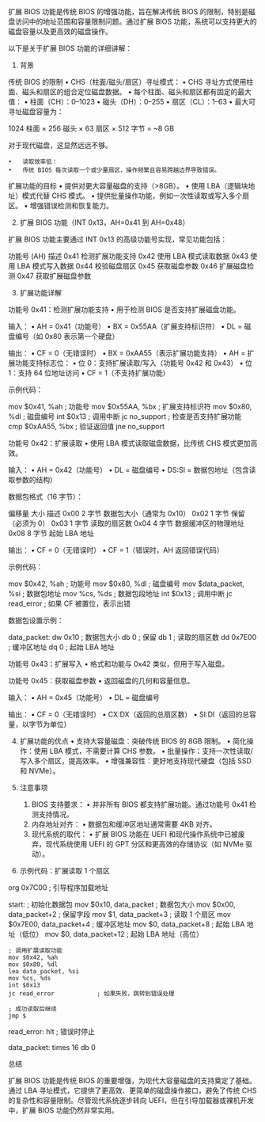 扩展 BIOS 功能是传统 BIOS 的增强功能，旨在解决传统 BIOS 的限制，特别是磁盘访问中的地址范围和容量限制问题。通过扩展 BIOS 功能，系统可以支持更大的磁盘容量以及更高效的磁盘操作。

以下是关于扩展 BIOS 功能的详细讲解：

1. 背景

传统 BIOS 的限制
	•	CHS（柱面/磁头/扇区）寻址模式：
	•	CHS 寻址方式使用柱面、磁头和扇区的组合定位磁盘数据。
	•	每个柱面、磁头和扇区都有固定的最大值：
	•	柱面（CH）：0–1023
	•	磁头（DH）：0–255
	•	扇区（CL）：1–63
	•	最大可寻址磁盘容量为：

1024 柱面 × 256 磁头 × 63 扇区 × 512 字节 = ~8 GB

对于现代磁盘，这显然远远不够。

	•	读取效率低：
	•	传统 BIOS 每次读取一个或少量扇区，操作频繁且容易跨越边界导致错误。

扩展功能的目标
	•	提供对更大容量磁盘的支持（>8GB）。
	•	使用 LBA（逻辑块地址）模式代替 CHS 模式。
	•	提供批量操作功能，例如一次性读取或写入多个扇区。
	•	增强错误检测和恢复能力。

2. 扩展 BIOS 功能（INT 0x13，AH=0x41 到 AH=0x48）

扩展 BIOS 功能主要通过 INT 0x13 的高级功能号实现，常见功能包括：

功能号 (AH)	描述
0x41	检测扩展功能支持
0x42	使用 LBA 模式读取数据
0x43	使用 LBA 模式写入数据
0x44	校验磁盘扇区
0x45	获取磁盘参数
0x46	扩展磁盘检测
0x47	获取扩展磁盘参数

3. 扩展功能详解

功能号 0x41：检测扩展功能支持
	•	用于检测 BIOS 是否支持扩展磁盘功能。

输入：
	•	AH = 0x41（功能号）
	•	BX = 0x55AA（扩展支持标识符）
	•	DL = 磁盘编号（如 0x80 表示第一个硬盘）

输出：
	•	CF = 0（无错误时）
	•	BX = 0xAA55（表示扩展功能支持）
	•	AH = 扩展功能支持标志位：
	•	位 0：支持扩展读取/写入（功能号 0x42 和 0x43）
	•	位 1：支持 64 位地址访问
	•	CF = 1（不支持扩展功能）

示例代码：

mov $0x41, %ah        ; 功能号
mov $0x55AA, %bx      ; 扩展支持标识符
mov $0x80, %dl        ; 磁盘编号
int $0x13             ; 调用中断
jc no_support         ; 检查是否支持扩展功能
cmp $0xAA55, %bx      ; 验证返回值
jne no_support

功能号 0x42：扩展读取
	•	使用 LBA 模式读取磁盘数据，比传统 CHS 模式更加高效。

输入：
	•	AH = 0x42（功能号）
	•	DL = 磁盘编号
	•	DS:SI = 数据包地址（包含读取参数的结构）

数据包格式（16 字节）：

偏移量	大小	描述
0x00	2 字节	数据包大小（通常为 0x10）
0x02	1 字节	保留（必须为 0）
0x03	1 字节	读取的扇区数
0x04	4 字节	数据缓冲区的物理地址
0x08	8 字节	起始 LBA 地址

输出：
	•	CF = 0（无错误时）
	•	CF = 1（错误时，AH 返回错误代码）

示例代码：

mov $0x42, %ah        ; 功能号
mov $0x80, %dl        ; 磁盘编号
mov $data_packet, %si ; 数据包地址
mov %cs, %ds          ; 数据包段地址
int $0x13             ; 调用中断
jc read_error         ; 如果 CF 被置位，表示出错

数据包设置示例：

data_packet:
    dw 0x10           ; 数据包大小
    db 0              ; 保留
    db 1              ; 读取的扇区数
    dd 0x7E00         ; 缓冲区地址
    dq 0              ; 起始 LBA 地址

功能号 0x43：扩展写入
	•	格式和功能与 0x42 类似，但用于写入磁盘。

功能号 0x45：获取磁盘参数
	•	返回磁盘的几何和容量信息。

输入：
	•	AH = 0x45（功能号）
	•	DL = 磁盘编号

输出：
	•	CF = 0（无错误时）
	•	CX:DX（返回的总扇区数）
	•	SI:DI（返回的总容量，以字节为单位）

4. 扩展功能的优点
	•	支持大容量磁盘：突破传统 BIOS 的 8GB 限制。
	•	简化操作：使用 LBA 模式，不需要计算 CHS 参数。
	•	批量操作：支持一次性读取/写入多个扇区，提高效率。
	•	增强兼容性：更好地支持现代硬盘（包括 SSD 和 NVMe）。

5. 注意事项
	1.	BIOS 支持要求：
	•	并非所有 BIOS 都支持扩展功能。通过功能号 0x41 检测支持情况。
	2.	内存地址对齐：
	•	数据包和缓冲区地址通常需要 4KB 对齐。
	3.	现代系统的取代：
	•	扩展 BIOS 功能在 UEFI 和现代操作系统中已被废弃，现代系统使用 UEFI 的 GPT 分区和更高效的存储协议（如 NVMe 驱动）。

6. 示例代码：扩展读取 1 个扇区

org 0x7C00              ; 引导程序加载地址

start:
    ; 初始化数据包
    mov $0x10, data_packet   ; 数据包大小
    mov $0x00, data_packet+2 ; 保留字段
    mov $1, data_packet+3    ; 读取 1 个扇区
    mov $0x7E00, data_packet+4 ; 缓冲区地址
    mov $0, data_packet+8    ; 起始 LBA 地址（低位）
    mov $0, data_packet+12   ; 起始 LBA 地址（高位）

    ; 调用扩展读取功能
    mov $0x42, %ah
    mov $0x80, %dl
    lea data_packet, %si
    mov %cs, %ds
    int $0x13
    jc read_error            ; 如果失败，跳转到错误处理

    ; 成功读取后继续
    jmp $

read_error:
    hlt                      ; 错误时停止

data_packet: times 16 db 0

总结

扩展 BIOS 功能是传统 BIOS 的重要增强，为现代大容量磁盘的支持奠定了基础。通过 LBA 寻址模式，它提供了更高效、更简单的磁盘操作接口，避免了传统 CHS 的复杂性和容量限制。尽管现代系统逐步转向 UEFI，但在引导加载器或裸机开发中，扩展 BIOS 功能仍然非常实用。